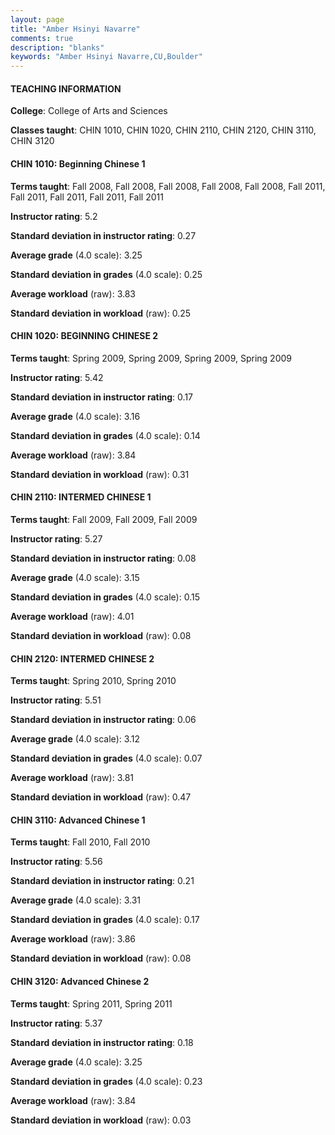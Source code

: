 ```yaml
---
layout: page
title: "Amber Hsinyi Navarre" 
comments: true
description: "blanks"
keywords: "Amber Hsinyi Navarre,CU,Boulder"
---
```

<head>
<script src="https://ajax.googleapis.com/ajax/libs/jquery/2.1.3/jquery.min.js"></script>
<script src="https://dl.dropboxusercontent.com/s/pc42nxpaw1ea4o9/highcharts.js?dl=0"></script>
<!-- <script src="../assets/js/highcharts.js"></script> -->
<style type="text/css">@font-face {
	font-family: "Bebas Neue";
	src: url(https://www.filehosting.org/file/details/544349/BebasNeue Regular.otf) format("opentype");
	}
	h1.Bebas { 
		font-family: "Bebas Neue", Verdana, Tahoma;
	}
</style>
</head>
	   
#### TEACHING INFORMATION

**College**: College of Arts and Sciences

**Classes taught**: CHIN 1010, CHIN 1020, CHIN 2110, CHIN 2120, CHIN 3110, CHIN 3120

#### CHIN 1010: Beginning Chinese 1

**Terms taught**: Fall 2008, Fall 2008, Fall 2008, Fall 2008, Fall 2008, Fall 2011, Fall 2011, Fall 2011, Fall 2011, Fall 2011

**Instructor rating**: 5.2

**Standard deviation in instructor rating**: 0.27

**Average grade** (4.0 scale): 3.25

**Standard deviation in grades** (4.0 scale): 0.25

**Average workload** (raw): 3.83

**Standard deviation in workload** (raw): 0.25

#### CHIN 1020: BEGINNING CHINESE 2

**Terms taught**: Spring 2009, Spring 2009, Spring 2009, Spring 2009

**Instructor rating**: 5.42

**Standard deviation in instructor rating**: 0.17

**Average grade** (4.0 scale): 3.16

**Standard deviation in grades** (4.0 scale): 0.14

**Average workload** (raw): 3.84

**Standard deviation in workload** (raw): 0.31

#### CHIN 2110: INTERMED CHINESE 1

**Terms taught**: Fall 2009, Fall 2009, Fall 2009

**Instructor rating**: 5.27

**Standard deviation in instructor rating**: 0.08

**Average grade** (4.0 scale): 3.15

**Standard deviation in grades** (4.0 scale): 0.15

**Average workload** (raw): 4.01

**Standard deviation in workload** (raw): 0.08

#### CHIN 2120: INTERMED CHINESE 2

**Terms taught**: Spring 2010, Spring 2010

**Instructor rating**: 5.51

**Standard deviation in instructor rating**: 0.06

**Average grade** (4.0 scale): 3.12

**Standard deviation in grades** (4.0 scale): 0.07

**Average workload** (raw): 3.81

**Standard deviation in workload** (raw): 0.47

#### CHIN 3110: Advanced Chinese 1

**Terms taught**: Fall 2010, Fall 2010

**Instructor rating**: 5.56

**Standard deviation in instructor rating**: 0.21

**Average grade** (4.0 scale): 3.31

**Standard deviation in grades** (4.0 scale): 0.17

**Average workload** (raw): 3.86

**Standard deviation in workload** (raw): 0.08

#### CHIN 3120: Advanced Chinese 2

**Terms taught**: Spring 2011, Spring 2011

**Instructor rating**: 5.37

**Standard deviation in instructor rating**: 0.18

**Average grade** (4.0 scale): 3.25

**Standard deviation in grades** (4.0 scale): 0.23

**Average workload** (raw): 3.84

**Standard deviation in workload** (raw): 0.03

